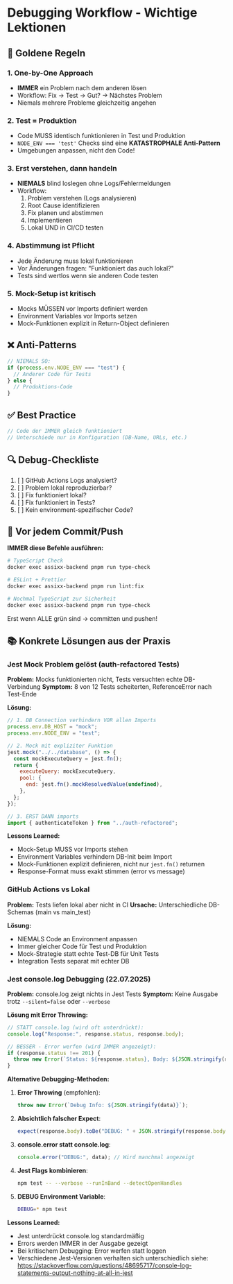 # Debugging Workflow - Wichtige Lektionen

## 🎯 Goldene Regeln

### 1. One-by-One Approach

- **IMMER** ein Problem nach dem anderen lösen
- Workflow: Fix → Test → Gut? → Nächstes Problem
- Niemals mehrere Probleme gleichzeitig angehen

### 2. Test = Produktion

- Code MUSS identisch funktionieren in Test und Produktion
- `NODE_ENV === 'test'` Checks sind eine **KATASTROPHALE Anti-Pattern**
- Umgebungen anpassen, nicht den Code!

### 3. Erst verstehen, dann handeln

- **NIEMALS** blind loslegen ohne Logs/Fehlermeldungen
- Workflow:
  1. Problem verstehen (Logs analysieren)
  2. Root Cause identifizieren
  3. Fix planen und abstimmen
  4. Implementieren
  5. Lokal UND in CI/CD testen

### 4. Abstimmung ist Pflicht

- Jede Änderung muss lokal funktionieren
- Vor Änderungen fragen: "Funktioniert das auch lokal?"
- Tests sind wertlos wenn sie anderen Code testen

### 5. Mock-Setup ist kritisch

- Mocks MÜSSEN vor Imports definiert werden
- Environment Variables vor Imports setzen
- Mock-Funktionen explizit in Return-Object definieren

## ❌ Anti-Patterns

```typescript
// NIEMALS SO:
if (process.env.NODE_ENV === "test") {
  // Anderer Code für Tests
} else {
  // Produktions-Code
}
```

## ✅ Best Practice

```typescript
// Code der IMMER gleich funktioniert
// Unterschiede nur in Konfiguration (DB-Name, URLs, etc.)
```

## 🔍 Debug-Checkliste

1. [ ] GitHub Actions Logs analysiert?
2. [ ] Problem lokal reproduzierbar?
3. [ ] Fix funktioniert lokal?
4. [ ] Fix funktioniert in Tests?
5. [ ] Kein environment-spezifischer Code?

## 📝 Vor jedem Commit/Push

**IMMER diese Befehle ausführen:**

```bash
# TypeScript Check
docker exec assixx-backend pnpm run type-check

# ESLint + Prettier
docker exec assixx-backend pnpm run lint:fix

# Nochmal TypeScript zur Sicherheit
docker exec assixx-backend pnpm run type-check
```

Erst wenn ALLE grün sind → committen und pushen!

## 📚 Konkrete Lösungen aus der Praxis

### Jest Mock Problem gelöst (auth-refactored Tests)

**Problem:** Mocks funktionierten nicht, Tests versuchten echte DB-Verbindung
**Symptom:** 8 von 12 Tests scheiterten, ReferenceError nach Test-Ende

**Lösung:**

```javascript
// 1. DB Connection verhindern VOR allen Imports
process.env.DB_HOST = "mock";
process.env.NODE_ENV = "test";

// 2. Mock mit expliziter Funktion
jest.mock("../../database", () => {
  const mockExecuteQuery = jest.fn();
  return {
    executeQuery: mockExecuteQuery,
    pool: {
      end: jest.fn().mockResolvedValue(undefined),
    },
  };
});

// 3. ERST DANN imports
import { authenticateToken } from "../auth-refactored";
```

**Lessons Learned:**

- Mock-Setup MUSS vor Imports stehen
- Environment Variables verhindern DB-Init beim Import
- Mock-Funktionen explizit definieren, nicht nur `jest.fn()` returnen
- Response-Format muss exakt stimmen (error vs message)

### GitHub Actions vs Lokal

**Problem:** Tests liefen lokal aber nicht in CI
**Ursache:** Unterschiedliche DB-Schemas (main vs main_test)

**Lösung:**

- NIEMALS Code an Environment anpassen
- Immer gleicher Code für Test und Produktion
- Mock-Strategie statt echte Test-DB für Unit Tests
- Integration Tests separat mit echter DB

### Jest console.log Debugging (22.07.2025)

**Problem:** console.log zeigt nichts in Jest Tests
**Symptom:** Keine Ausgabe trotz `--silent=false` oder `--verbose`

**Lösung mit Error Throwing:**

```javascript
// STATT console.log (wird oft unterdrückt):
console.log("Response:", response.status, response.body);

// BESSER - Error werfen (wird IMMER angezeigt):
if (response.status !== 201) {
  throw new Error(`Status: ${response.status}, Body: ${JSON.stringify(response.body)}`);
}
```

**Alternative Debugging-Methoden:**

1. **Error Throwing** (empfohlen):
   ```javascript
   throw new Error(`Debug Info: ${JSON.stringify(data)}`);
   ```

2. **Absichtlich falscher Expect**:
   ```javascript
   expect(response.body).toBe("DEBUG: " + JSON.stringify(response.body));
   ```

3. **console.error statt console.log**:
   ```javascript
   console.error("DEBUG:", data); // Wird manchmal angezeigt
   ```

4. **Jest Flags kombinieren**:
   ```bash
   npm test -- --verbose --runInBand --detectOpenHandles
   ```

5. **DEBUG Environment Variable**:
   ```bash
   DEBUG=* npm test
   ```

**Lessons Learned:**

- Jest unterdrückt console.log standardmäßig
- Errors werden IMMER in der Ausgabe gezeigt
- Bei kritischem Debugging: Error werfen statt loggen
- Verschiedene Jest-Versionen verhalten sich unterschiedlich
siehe: https://stackoverflow.com/questions/48695717/console-log-statements-output-nothing-at-all-in-jest
